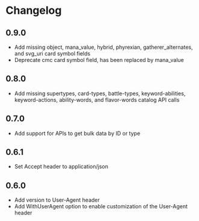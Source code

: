 # Changelog

## 0.9.0
* Add missing object, mana_value, hybrid, phyrexian, gatherer_alternates, and svg_uri card symbol fields
* Deprecate cmc card symbol field, has been replaced by mana_value

## 0.8.0
* Add missing supertypes, card-types, battle-types, keyword-abilities, keyword-actions, ability-words, and flavor-words catalog API calls

## 0.7.0
* Add support for APIs to get bulk data by ID or type

## 0.6.1
* Set Accept header to application/json

## 0.6.0
* Add version to User-Agent header
* Add WithUserAgent option to enable customization of the User-Agent header
